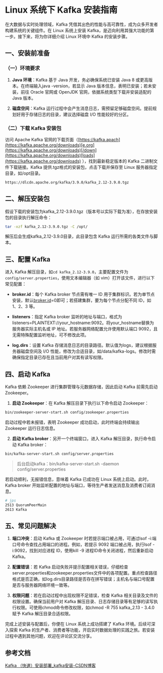 # Linux 系统下 Kafka 安装指南

在大数据与实时处理领域，Kafka 凭借其出色的性能与高可靠性，成为众多开发者构建系统的关键组件。在 Linux 系统上安装 Kafka，是迈向利用其强大功能的第一步。接下来，将为你详细介绍 Linux 环境中 Kafka 的安装步骤。

## 一、安装前准备

### （一）环境要求

1. **Java 环境**：Kafka 基于 Java 开发，务必确保系统已安装 Java 8 或更高版本。在终端输入java -version，若显示 Java 版本信息，表明已安装；若未安装，前往 Oracle 官网或 OpenJDK 官网，依据系统类型下载并安装适配的 Java 版本。

1. **磁盘空间**：Kafka 运行过程中会产生消息日志，需预留足够磁盘空间。提前规划好用于存储日志的目录，建议选择磁盘 I/O 性能较好的分区。

### （二）下载 Kafka 安装包

访问 Apache Kafka 官网的下载页面（[https://kafka.apach](https://kafka.apache.org/downloads)[e.org](https://kafka.apache.org/downloads)[/down](https://kafka.apache.org/downloads)[loads](https://kafka.apache.org/downloads) ），找到最新稳定版本的 Kafka 二进制文件下载链接。Kafka 提供.tgz格式的安装包，点击下载并保存至 Linux 服务器指定目录，如/opt目录。

```bash
https://dlcdn.apache.org/kafka/3.9.0/kafka_2.12-3.9.0.tgz
```

## 二、解压安装包

假设下载的安装包为kafka_2.12-3.9.0.tgz（版本号以实际下载为准），在存放安装包的目录执行解压命令：

```bash
tar -xzf kafka_2.12-3.9.0.tgz -C /opt/
```

解压后会生成kafka_2.12-3.9.0目录，此目录包含 Kafka 运行所需的各类文件与脚本。

## 三、配置 Kafka

进入 Kafka 解压目录，如`cd kafka_2.12-3.9.0`，主要配置文件为`config/server.properties`，使用文本编辑器（如 vim）打开该文件，进行以下常见配置：

- **broker.id**：每个 Kafka broker 节点需有唯一 ID 用于集群标识。若为单节点安装，默认[broker.id](http://broker.id)=0即可；若搭建集群，要为每个节点分配不同 ID，如 1、2、3 等。

- **listeners**：指定 Kafka broker 监听的地址与端口，格式为listeners=PLAINTEXT://your_hostname:9092。将your_hostname替换为服务器实际主机名或 IP 地址。若服务器网络配置允许使用默认端口 9092，且无需特殊配置监听地址，可不修改此项。

- **log.dirs**：设置 Kafka 存储消息日志的目录路径。默认值为logs，建议根据服务器磁盘空间及 I/O 性能，修改为合适目录，如/data/kafka-logs。修改时需确保指定目录已存在且当前用户对其有读写权限。

## 四、启动 Kafka

Kafka 依赖 Zookeeper 进行集群管理与元数据存储，因此启动 Kafka 前需先启动 Zookeeper。

1. **启动 Zookeeper**：在 Kafka 解压目录下执行以下命令启动 Zookeeper：

```bash
bin/zookeeper-server-start.sh config/zookeeper.properties
```

启动过程中若未报错，表明 Zookeeper 成功启动，此时终端会持续输出 Zookeeper 运行日志信息。

2. **启动 Kafka broker**：另开一个终端窗口，进入 Kafka 解压目录，执行命令启动 Kafka broker：

```bash
bin/kafka-server-start.sh config/server.properties
```

> 后台启动kafka：bin/kafka-server-start.sh -daemon config/server.properties 

若启动顺利，无报错信息，意味着 Kafka 已成功在 Linux 系统上启动。此时，Kafka broker 开始监听配置的地址与端口，等待生产者发送消息及消费者订阅消息。

```bash
# jps
2513 QuorumPeerMain
2613 Kafka
```

## 五、常见问题解决

1. **端口冲突**：启动 Kafka 或 Zookeeper 时若提示端口被占用，可通过lsof -i:端口号命令查找占用端口的进程。例如，若提示 9092 端口被占用，执行lsof -i:9092，找到对应进程 ID，使用kill -9 进程ID命令关闭进程，然后重新启动 Kafka。

1. **配置错误**：若 Kafka 启动失败并提示配置相关错误，仔细检查server.properties和zookeeper.properties文件中的各项配置。重点检查路径格式是否正确，如log.dirs目录路径是否存在拼写错误；主机名与端口号配置是否与服务器网络环境一致等。

1. **权限问题**：若在启动过程中出现权限不足错误，检查 Kafka 相关目录及文件的权限设置。确保当前用户对 Kafka 解压目录、日志存储目录等有足够的读写执行权限。可使用chmod命令修改权限，如chmod -R 755 kafka_2.13 - 3.4.0赋予 Kafka 解压目录合适权限。

完成上述安装与配置后，你便在 Linux 系统上成功搭建了 Kafka 环境。后续可深入探索 Kafka 的生产者、消费者等功能，开启实时数据处理的实践之旅。若安装过程中遇到其他问题，欢迎在评论区交流分享。

## 参考文档

[Kafka （快速）安装部署_kafka安装-CSDN博客](https://blog.csdn.net/m0_62943934/article/details/141999754)